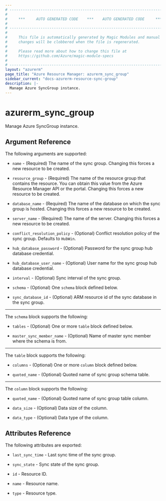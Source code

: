 ```yaml
---
# ----------------------------------------------------------------------------
#
#     ***     AUTO GENERATED CODE    ***    AUTO GENERATED CODE     ***
#
# ----------------------------------------------------------------------------
#
#     This file is automatically generated by Magic Modules and manual
#     changes will be clobbered when the file is regenerated.
#
#     Please read more about how to change this file at
#     https://github.com/Azure/magic-module-specs
#
# ----------------------------------------------------------------------------
layout: "azurerm"
page_title: "Azure Resource Manager: azurerm_sync_group"
sidebar_current: "docs-azurerm-resource-sync-group"
description: |-
  Manage Azure SyncGroup instance.
---
```


# azurerm_sync_group

Manage Azure SyncGroup instance.


## Argument Reference

The following arguments are supported:

* `name` - (Required) The name of the sync group. Changing this forces a new resource to be created.

* `resource_group` - (Required) The name of the resource group that contains the resource. You can obtain this value from the Azure Resource Manager API or the portal. Changing this forces a new resource to be created.

* `database_name` - (Required) The name of the database on which the sync group is hosted. Changing this forces a new resource to be created.

* `server_name` - (Required) The name of the server. Changing this forces a new resource to be created.

* `conflict_resolution_policy` - (Optional) Conflict resolution policy of the sync group. Defaults to `HubWin`.

* `hub_database_password` - (Optional) Password for the sync group hub database credential.

* `hub_database_user_name` - (Optional) User name for the sync group hub database credential.

* `interval` - (Optional) Sync interval of the sync group.

* `schema` - (Optional) One `schema` block defined below.

* `sync_database_id` - (Optional) ARM resource id of the sync database in the sync group.

---

The `schema` block supports the following:

* `tables` - (Optional) One or more `table` block defined below.

* `master_sync_member_name` - (Optional) Name of master sync member where the schema is from.


---

The `table` block supports the following:

* `columns` - (Optional) One or more `column` block defined below.

* `quoted_name` - (Optional) Quoted name of sync group schema table.


---

The `column` block supports the following:

* `quoted_name` - (Optional) Quoted name of sync group table column.

* `data_size` - (Optional) Data size of the column.

* `data_type` - (Optional) Data type of the column.

## Attributes Reference

The following attributes are exported:

* `last_sync_time` - Last sync time of the sync group.

* `sync_state` - Sync state of the sync group.

* `id` - Resource ID.

* `name` - Resource name.

* `type` - Resource type.
